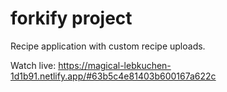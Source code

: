 # forkify project 

Recipe application with custom recipe uploads.

Watch live:
https://magical-lebkuchen-1d1b91.netlify.app/#63b5c4e81403b600167a622c
